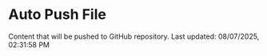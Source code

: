 # Auto Push File

Content that will be pushed to GitHub repository.
Last updated: 08/07/2025, 02:31:58 PM